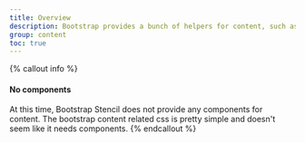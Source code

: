 ```yaml
---
title: Overview
description: Bootstrap provides a bunch of helpers for content, such as a Reboot, Typography, etc.
group: content
toc: true
---
```


{% callout info %}
#### No components

At this time, Bootstrap Stencil does not provide any components for content. The bootstrap content related css is pretty simple and doesn't seem like it needs components.
{% endcallout %}